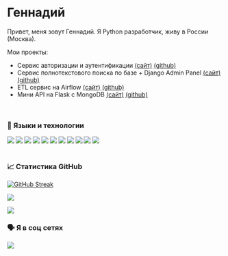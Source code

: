 # Геннадий

Привет, меня зовут Геннадий. Я Python разработчик, живу в России (Москва). 
 
Мои проекты:
 <ul>
  <li><a>Сервис авторизации и аутентификации</a> <a href='http://5.35.83.245/auth_api/openapi'>(сайт)</a> <a href='https://github.com/GennadyBr/FastAPI_OAuth2_Redis_Jaeger_Postgres'>(github)</a></li>
  <li><a>Сервис полнотекстового поиска по базе + Django Admin Panel</a> <a href='http://5.35.83.245:8000/admin'>(сайт)</a> <a href='https://github.com/GennadyBr/DjangoAdmin_PostgreSQL_2_ElasticSeach'>(github)</a></li>
  <li><a>ETL сервис на Airflow</a> <a href='http://5.35.83.245:8080/home'>(сайт)</a> <a href='https://github.com/GennadyBr/Apache_Airflow_1'>(github)</a></li>
  <li><a>Мини API на Flask с MongoDB</a> <a href='http://5.35.83.245:8081/'>(сайт)</a> <a href='https://github.com/GennadyBr/Flask_MongoDB_1'>(github)</a></li>
 </ul>
 <br>

### 🎹 Языки и технологии
![](https://img.shields.io/badge/Python-3776AB?style=for-the-badge&logo=python&logoColor=white)
![](https://img.shields.io/badge/Flask-000000?style=for-the-badge&logo=flask&logoColor=white)
![](https://img.shields.io/badge/Django-092E20?style=for-the-badge&logo=django&logoColor=green)
![](https://img.shields.io/badge/fastapi-109989?style=for-the-badge&logo=FASTAPI&logoColor=white)
![](https://img.shields.io/badge/HTML5-E34F26?style=for-the-badge&logo=html5&logoColor=white)
![](https://img.shields.io/badge/CSS3-1572B6?style=for-the-badge&logo=css3&logoColor=white)
![](https://img.shields.io/badge/PostgreSQL-316192?style=for-the-badge&logo=postgresql&logoColor=white)
![](https://img.shields.io/badge/SQLite-07405E?style=for-the-badge&logo=sqlite&logoColor=white)
![](https://img.shields.io/badge/Celery-3776AB?style=for-the-badge&logo=celery&logoColor=white)
![](https://img.shields.io/badge/Redis-E34F26?style=for-the-badge&logo=redis&logoColor=white)
![](https://img.shields.io/badge/Docker-2CA5E0?style=for-the-badge&logo=docker&logoColor=white)
<br><br>

### 📈 Статистика GitHub

[![GitHub Streak](https://github-readme-streak-stats.herokuapp.com/?user=GennadyBr&theme=dark)](https://git.io/streak-stats)


![](https://github-profile-summary-cards.vercel.app/api/cards/productive-time?username=GennadyBr&theme=solarized_dark)

![](https://komarev.com/ghpvc/?username=GennadyBr&color=dc143c)
<br>

### 🗣 Я в соц сетях

<a href='https://t.me/@gennadybr'>![](https://img.shields.io/badge/Telegram-2CA5E0?style=for-the-badge&logo=telegram&logoColor=white)</a>
